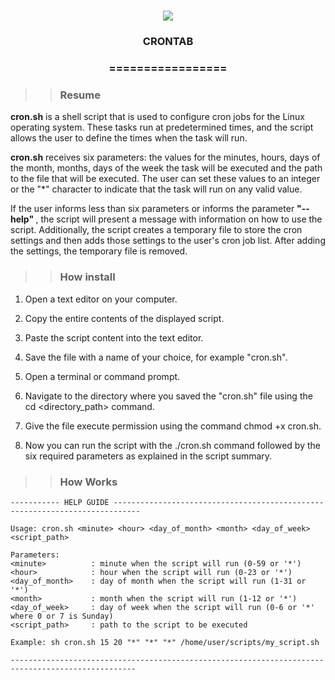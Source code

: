 
<h1 align="center">

<img src="https://img.shields.io/static/v1?label=CRONTAB%20POR&message=Bates&color=7159c1&style=flat-square&logo=ghost"/>

<h3> <p align="center">CRONTAB</p> </h3>

<h3> <p align="center"> ================= </p> </h3>

>> <h3> Resume </h3>

<p> <b>cron.sh</b> is a shell script that is used to configure cron jobs for the Linux operating system. These tasks run at predetermined times, and the script allows the user to define the times when the task will run.

<b>cron.sh</b> receives six parameters: the values for the minutes, hours, days of the month, months, days of the week the task will be executed and the path to the file that will be executed. The user can set these values to an integer or the "*" character to indicate that the task will run on any valid value.

If the user informs less than six parameters or informs the parameter <b> "--help" </b>, the script will present a message with information on how to use the script. Additionally, the script creates a temporary file to store the cron settings and then adds those settings to the user's cron job list. After adding the settings, the temporary file is removed.</p>

>> <h3> How install </h3>

1. Open a text editor on your computer.

2. Copy the entire contents of the displayed script.

3. Paste the script content into the text editor.

4. Save the file with a name of your choice, for example "cron.sh".

5. Open a terminal or command prompt.

6. Navigate to the directory where you saved the "cron.sh" file using the cd <directory_path> command.

7. Give the file execute permission using the command chmod +x cron.sh.

8. Now you can run the script with the ./cron.sh command followed by the six required parameters as explained in the script summary.

>> <h3> How Works </h3>

```
----------- HELP GUIDE ----------------------------------------------------------------------------

Usage: cron.sh <minute> <hour> <day_of_month> <month> <day_of_week> <script_path>

Parameters:
<minute>          : minute when the script will run (0-59 or '*')
<hour>            : hour when the script will run (0-23 or '*')
<day_of_month>    : day of month when the script will run (1-31 or '*')
<month>           : month when the script will run (1-12 or '*')
<day_of_week>     : day of week when the script will run (0-6 or '*' where 0 or 7 is Sunday)
<script_path>     : path to the script to be executed

Example: sh cron.sh 15 20 "*" "*" "*" /home/user/scripts/my_script.sh

--------------------------------------------------------------------------------------------------
```
    
